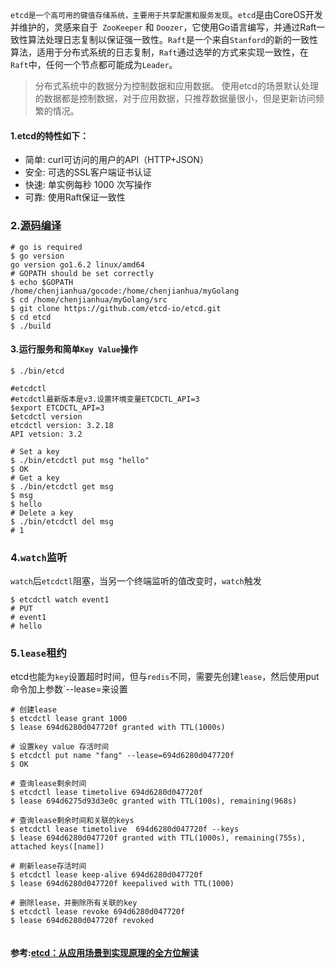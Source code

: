`etcd是一个高可用的键值存储系统，主要用于共享配置和服务发现`。`etcd`是由CoreOS开发并维护的，灵感来自于` ZooKeeper` 和 `Doozer`，它使用Go语言编写，并通过Raft一致性算法处理日志复制以保证强一致性。`Raft`是一个来自`Stanford`的新的一致性算法，适用于分布式系统的日志复制，`Raft`通过选举的方式来实现一致性，在`Raft`中，任何一个节点都可能成为`Leader`。

>分布式系统中的数据分为控制数据和应用数据。
使用etcd的场景默认处理的数据都是控制数据，对于应用数据，只推荐数据量很小，但是更新访问频繁的情况。

#### 1.etcd的特性如下：
- 简单: curl可访问的用户的API（HTTP+JSON）
- 安全: 可选的SSL客户端证书认证
- 快速: 单实例每秒 1000 次写操作
- 可靠: 使用Raft保证一致性



### 2.[源码编译](https://github.com/coreos/etcd)
```
# go is required
$ go version
go version go1.6.2 linux/amd64
# GOPATH should be set correctly
$ echo $GOPATH
/home/chenjianhua/gocode:/home/chenjianhua/myGolang
$ cd /home/chenjianhua/myGolang/src
$ git clone https://github.com/etcd-io/etcd.git 
$ cd etcd
$ ./build
```
####  3.运行服务和简单`Key Value`操作
```
$ ./bin/etcd

#etcdctl
#etcdctl最新版本是v3.设置环境变量ETCDCTL_API=3
$export ETCDCTL_API=3
$etcdctl version
etcdctl version: 3.2.18
API vetsion: 3.2

# Set a key
$ ./bin/etcdctl put msg "hello"
$ OK
# Get a key
$ ./bin/etcdctl get msg
$ msg
$ hello
# Delete a key
$ ./bin/etcdctl del msg
# 1
```
### 4.`watch`监听
`watch`后`etcdctl`阻塞，当另一个终端监听的值改变时，`watch`触发
```
$ etcdctl watch event1
# PUT
# event1
# hello
```
### 5.`lease`租约
etcd也能为`key`设置超时时间，但与`redis`不同，需要先创建`lease`，然后使用put命令加上参数`--lease=<lease ID>来设置
```
# 创建lease
$ etcdctl lease grant 1000
$ lease 694d6280d047720f granted with TTL(1000s)

# 设置key value 存活时间
$ etcdctl put name "fang" --lease=694d6280d047720f
$ OK

# 查询lease剩余时间
$ etcdctl lease timetolive 694d6280d047720f
$ lease 694d6275d93d3e0c granted with TTL(100s), remaining(968s)

# 查询lease剩余时间和关联的keys
$ etcdctl lease timetolive  694d6280d047720f --keys
$ lease 694d6280d047720f granted with TTL(1000s), remaining(755s), attached keys([name])

# 刷新lease存活时间
$ etcdctl lease keep-alive 694d6280d047720f
$ lease 694d6280d047720f keepalived with TTL(1000)

# 删除lease，并删除所有关联的key 
$ etcdctl lease revoke 694d6280d047720f
$ lease 694d6280d047720f revoked


```
#### 参考:[etcd：从应用场景到实现原理的全方位解读](http://www.infoq.com/cn/articles/etcd-interpretation-application-scenario-implement-principle)
